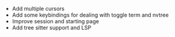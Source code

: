 * Add multiple cursors
* Add some keybindings for dealing with toggle term and nvtree
* Improve session and starting page
* Add tree sitter support and LSP
